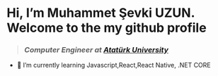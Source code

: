 # Hi, I’m  Muhammet Şevki UZUN. Welcome to the my github profile 


  >### _Computer Engineer at [Atatürk University](https://atauni.edu.tr/en/index)_
- 🌱 I’m currently learning Javascript,React,React Native, .NET CORE  


<!---
msuzun/msuzun is a ✨ special ✨ repository because its `README.md` (this file) appears on your GitHub profile.
You can click the Preview link to take a look at your changes.
--->

